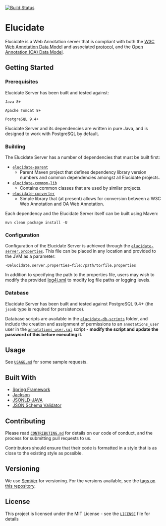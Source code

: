 [![Build Status](https://travis-ci.org/dlcs/elucidate-server.svg?branch=master)](https://travis-ci.org/dlcs/elucidate-server)

# Elucidate

Elucidate is a Web Annotation server that is compliant with both the [W3C Web Annotation Data Model](https://www.w3.org/TR/annotation-model/) and associated [protocol](https://www.w3.org/TR/annotation-protocol/), and the [Open Annotation (OA) Data Model](http://www.openannotation.org/spec/core/).

## Getting Started

### Prerequisites

Elucidate Server has been built and tested against:

```
Java 8+
```

```
Apache Tomcat 8+
```

```
PostgreSQL 9.4+
```

Elucidate Server and its dependencies are written in pure Java, and is designed to work with PostgreSQL by default.

### Building

The Elucidate Server has a number of dependencies that must be built first:

 * [`elucidate-parent`](elucidate-parent/)
	 * Parent Maven project that defines dependency library version numbers and common dependencies amongst all Elucidate projects.
 * [`elucidate-common-lib`](elucidate-common-lib/)
	 * Contains common classes that are used by similar projects.
 * [`elucidate-converter`](elucidate-converter/)
	 * Simple library that (at present) allows for conversion between a W3C Web Annotation and OA Web Annotation.

Each dependency and the Elucidate Server itself can be built using Maven:

```
mvn clean package install -U
```

### Configuration

Configuration of the Elucidate Server is achieved through the [`elucidate-server.properties`](elucidate-config/elucidate-server.properties). This file can be placed in any location and provided to the JVM as a parameter:

```
-Delucidate.server.properties=file:/path/to/file.properties
```

In addition to specifying the path to the properties file, users may wish to modify the provided [log4j.xml](elucidate-config/log4j.xml) to modify log file paths or logging levels.

### Database

Elucidate Server has been built and tested against PostgreSQL 9.4+  (the `jsonb` type is required for persistence).

Database scripts are available in the [`elucidate-db-scripts`](elucidate-db-scripts/) folder, and include the creation and assignment of permissions to an `annotations_user` user in the [`annotations_user.sql`](elucidate-db-scripts/login_roles/annotations_user.sql) script - **modify the script and update the password of this before executing it.**

## Usage

See [`USAGE.md`](USAGE.md) for some sample requests.

## Built With

* [Spring Framework](https://projects.spring.io/spring-framework/)
* [Jackson](http://wiki.fasterxml.com/JacksonHome)
* [JSONLD-JAVA](https://github.com/jsonld-java/jsonld-java)
* [JSON Schema Validator](https://github.com/daveclayton/json-schema-validator)

## Contributing

Please read [`CONTRIBUTING.md`](CONTRIBUTING.md) for details on our code of conduct, and the process for submitting pull requests to us.

Contributors should ensure that their code is formatted in a style that is as close to the existing style as possible.

## Versioning

We use [SemVer](http://semver.org/) for versioning. For the versions available, see the [tags on this repository](https://github.com/dlcs/elucidate-server/tags).

## License

This project is licensed under the MIT License - see the [`LICENSE`](LICENSE) file for details
